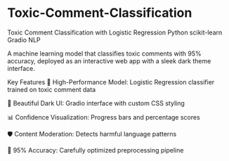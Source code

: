 # Toxic-Comment-Classification
Toxic Comment Classification with Logistic Regression
Python
scikit-learn
Gradio
NLP

A machine learning model that classifies toxic comments with 95% accuracy, deployed as an interactive web app with a sleek dark theme interface.

Key Features
🚀 High-Performance Model: Logistic Regression classifier trained on toxic comment data

🎨 Beautiful Dark UI: Gradio interface with custom CSS styling

📊 Confidence Visualization: Progress bars and percentage scores

🛡️ Content Moderation: Detects harmful language patterns

🎯 95% Accuracy: Carefully optimized preprocessing pipeline
